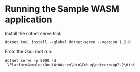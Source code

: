 # Running the Sample WASM application

Install the dotnet serve tool:

```
dotnet tool install --global dotnet-serve --version 1.2.0
```

From the Ooui root run:

```
dotnet serve -p 8000 -d .\PlatformSamples\OouiWebAssem\bin\Debug\netcoreapp2.2\dist
```

